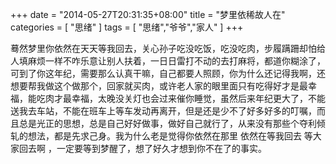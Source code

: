 +++
date = "2014-05-27T20:31:35+08:00"
title = "梦里依稀故人在"
categories = [ "思绪" ]
tags = [ "思绪","爷爷","家人" ]
+++

蓦然梦里你依然在天天等我回去，关心孙子吃没吃饭，吃没吃肉，步履蹒跚却怕给人填麻烦一样不咋乐意让别人扶着，一日日雷打不动的去打麻将，都道你糊涂了，可到了你这年纪，需要那么认真干嘛，自己都要人照顾，你为什么还记得我啊，还想要帮我做这个做那个，回家就买肉，或许老人家的眼里面只有吃得好才是最幸福，能吃肉才最幸福，太晚没关灯也会过来催你睡觉，虽然后来年纪更大了，不能送我去车站，不能在班车上等车发动再离开，但是还是少不了好多好多的叮嘱，而且总是光正的思想，总是自己好好做事，做好自己就行了，从来没有那些个夺利倾轧的想法，都是先求己身。我为什么老是觉得你依然在那里 依然在等我回去 等大家回去啊 ，一定要等到梦醒了，想了好久才想到你不在了的事实。
